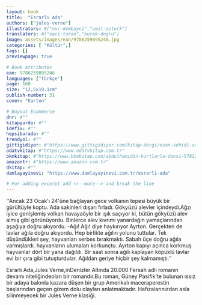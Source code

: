 ```yaml
---
layout: book
title:  "Esrarlı Ada"
authors: ["jules-verne"]
illustrators: #["nur-dombayci","umit-ozturk"]
translators: #["naci-turan","burak-dogru"]
image: assets/images/ean/9786259895246.jpg
categories: [ "Kültür",]
tags: []
previewpage: true

# Book attributes
ean: 9786259895246
languages: ["Türkçe"]
page: 160
size: "12,5x19.1cm"
publish-number: 31
cover: "Karton"

# Buyout Ecommerce
dnr: #""
kitapyurdu: #""
idefix: #""
hepsiburada: #""
trendyol: #""
gittigidiyor: #"https://www.gittigidiyor.com/kitap-dergi/ezan-sehidi-adnan-menderes_pdp_732728793"
odatvkitap: #"https://www.odatvkitap.com.tr"
bkmkitap: #"https://www.bkmkitap.com/abdulhamidin-kurtlarla-dansi-578226"
amazontr: #"https://www.amazon.com.tr"
dkitap: #""
damlayayinevi: "https://www.damlayayinevi.com.tr/esrarli-ada"

# For adding excerpt add <!--more--> and break the line
---
```

''Ancak 23 Ocak'ı 24'üne bağlayan gece volkanın tepesi büyük bir gürültüyle koptu. Ada sakinleri dışarı fırladı. Gökyüzü alevler içindeydi.Ağzı iyice genişlemiş volkan havayaöyle bir ışık saçıyor ki, bütün gökyüzü alev almış gibi görünüyordu. Binlerce alev kıvrımı yanardağın yamaçlarından aşağıya doğru akıyordu.
-Ağı! Ağı! diye haykırıyor Ayrton.
Gerçekten de lavlar ağıla doğru akıyordu. Hep birlikte ağılın yolunu tuttular. Tek düşündükleri şey, hayvanları serbes bırakmaktı.
Sabah üçe doğru ağıla varmışlardı. hayvanların ulumaları korkunçtu. Ayrton kapıyı açınca korkmuş hayvanlar dört bir yana dağıldı.
Bir saat sonra ağılı kaplayan köpüklü lavlar evi bir çıra gibi tutuşturdular. Ağıldan geriye hiçbir şey kalmamıştı.''

Esrarlı Ada,Jules Verne,inDenizler Altında 20.000 Fersah adlı romanın devamı niteliğindeolan bir romandır.Bu roman, Güney Pasifik'te bulunan ıssız bir adaya balonla kazara düşen bir grup Amerikalı maceraperestin başlarından geçen gizem dolu olayları anlatmaktadır.
Hafızalarınızdan asla silinmeyecek bir Jules Verne klasiği.


<!--more--> 